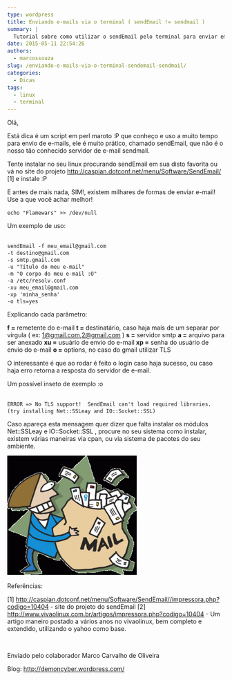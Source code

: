 ```yaml
---
type: wordpress
title: Enviando e-mails via o terminal ( sendEmail != sendmail )
summary: |
  Tutorial sobre como utilizar o sendEmail pelo terminal para enviar emails
date: 2015-05-11 22:54:26
authors:
  - marcossouza
slug: /enviando-e-mails-via-o-terminal-sendemail-sendmail/
categories:
  - Dicas
tags:
  - linux
  - terminal
---
```


Olá,

Está dica é um script em perl maroto :P que conheço e uso a muito tempo para envio de e-mails, ele é muito prático, chamado sendEmail, que não é o nosso tão conhecido servidor de e-mail sendmail.

Tente instalar no seu linux procurando sendEmail em sua disto favorita ou vá no site do projeto <a title="&quot;http://caspian.dotconf.net/menu/Software/SendEmail/&quot;" href="/wp-admin/%22http://caspian.dotconf.net/menu/Software/SendEmail/%22" target="_blank">http://caspian.dotconf.net/menu/Software/SendEmail/</a> [1] e instale :P

E antes de mais nada, SIM!, existem milhares de formas de enviar e-mail! Use a que você achar melhor!
<pre><code>echo "Flamewars" &gt;&gt; /dev/null</code></pre>
Um exemplo de uso:
<pre><code>
sendEmail -f meu_email@gmail.com
-t destino@gmail.com
-s smtp.gmail.com
-u "Título do meu e-mail"
-m "O corpo do meu e-mail :O"
-a /etc/resolv.conf
-xu meu_email@gmail.com
-xp 'minha_senha'
-o tls=yes
</code></pre>
Explicando cada parâmetro:

<strong>f =</strong> remetente do e-mail
<strong>t =</strong> destinatário, caso haja mais de um separar por virgula ( ex: <a href="mailto:1@gmail.com">1@gmail.com</a>,<a href="mailto:2@gmail.com">2@gmail.com</a> )
<strong>s =</strong> servidor smtp
<strong>a =</strong> arquivo para ser anexado
<strong>xu =</strong> usuário de envio do e-mail
<strong>xp =</strong> senha do usuário de envio do e-mail
<strong>o =</strong> options, no caso do gmail utilizar TLS

O interessante é que ao rodar é feito o login caso haja sucesso, ou caso haja erro retorna a resposta do servidor de e-mail.

Um possível inseto de exemplo :o
<pre><code>
ERROR =&gt; No TLS support!  SendEmail can't load required libraries. (try installing Net::SSLeay and IO::Socket::SSL)
</code></pre>
Caso apareça esta mensagem quer dizer que falta instalar os módulos Net::SSLeay e IO::Socket::SSL , procure no seu sistema como instalar, existem várias maneiras via cpan, ou via sistema de pacotes do seu ambiente.

<a href="/images/wp-content/uploads/2015/05/junk_mail.gif"><img class=" size-medium wp-image-2186 aligncenter" src="/images/wp-content/uploads/2015/05/junk_mail-300x276.gif" alt="junk_mail" width="300" height="276" /></a>

Referências:

[1] <a href="http://caspian.dotconf.net/menu/Software/SendEmail//impressora.php?codigo=10404" target="_blank">http://caspian.dotconf.net/menu/Software/SendEmail//impressora.php?codigo=10404</a> - site do projeto do sendEmail
[2] <a href="http://www.vivaolinux.com.br/artigos/impressora.php?codigo=10404" target="_blank">http://www.vivaolinux.com.br/artigos/impressora.php?codigo=10404</a> - Um artigo maneiro postado a vários anos no vivaolinux, bem completo e extendido, utilizando o yahoo como base.

&nbsp;

Enviado pelo colaborador Marco Carvalho de Oliveira

Blog: <a href="http://demoncyber.wordpress.com/" target="_blank">http://demoncyber.wordpress.com/</a>